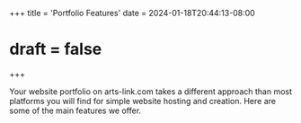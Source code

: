 +++
title = 'Portfolio Features'
date = 2024-01-18T20:44:13-08:00
# draft = false

+++

Your website portfolio on arts-link.com takes a different approach than most platforms you will find for simple website hosting and creation. Here are some of the main features we offer.